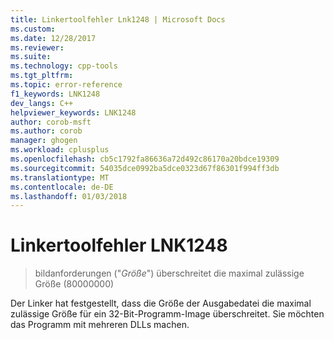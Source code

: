 ```yaml
---
title: Linkertoolfehler Lnk1248 | Microsoft Docs
ms.custom: 
ms.date: 12/28/2017
ms.reviewer: 
ms.suite: 
ms.technology: cpp-tools
ms.tgt_pltfrm: 
ms.topic: error-reference
f1_keywords: LNK1248
dev_langs: C++
helpviewer_keywords: LNK1248
author: corob-msft
ms.author: corob
manager: ghogen
ms.workload: cplusplus
ms.openlocfilehash: cb5c1792fa86636a72d492c86170a20bdce19309
ms.sourcegitcommit: 54035dce0992ba5dce0323d67f86301f994ff3db
ms.translationtype: MT
ms.contentlocale: de-DE
ms.lasthandoff: 01/03/2018
---
```

# <a name="linker-tools-error-lnk1248"></a>Linkertoolfehler LNK1248

> bildanforderungen ("*Größe*") überschreitet die maximal zulässige Größe (80000000)

Der Linker hat festgestellt, dass die Größe der Ausgabedatei die maximal zulässige Größe für ein 32-Bit-Programm-Image überschreitet. Sie möchten das Programm mit mehreren DLLs machen.